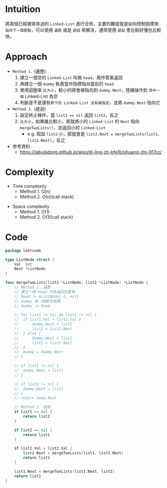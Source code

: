 # Intuition
將兩個已經被排序過的 `Linked-List` 進行合併，主要的難度就是如何控制指標來 `指向下一個節點`，可以使用 `遍歷` 或是 `遞迴` 來解決，通常使用 `遞迴` 會比較好懂也比較快。

<!-- Describe your first thoughts on how to solve this problem. -->

# Approach
- `Method 1.` (遍歷)
	1. 建立一個空的 `Linked-List` 叫做 `head`，用作答案返回
	2. 再建立一個 `dummy` 負責當作指標指向當前的 `head`
	3. 使用迴圈來 `比大小`，較小的將會被指向到 `dummy.Next`，陸續操作到 `其中一個` Linked-List 為空
	4. 判斷是不是還有`剩下的 Linked-List 沒有被指定`，並將 `dummy.Next` 指向它
- `Method 2.` (遞迴)
	1. 設定終止條件，當 `list1 == nil` 返回 `list2`，反之
	2. `比大小`，如果誰比較小，那就將小的 `Linked-List` 的 `Next` 指向 `mergeTwoLists()`，並返回小的 `Linked-List`
		- e.g. 假設 `list2` 小，那就會是 `list2.Next = mergeTwoLists(list1, list2.Next)`，反之
- 參考資料 
    - https://labuladong.github.io/algo/di-ling-zh-bfe1b/shuang-zhi-0f7cc/
<!-- Describe your approach to solving the problem. -->

# Complexity
- Time complexity
    - Method 1. O(n)
    - Method 2. O(n)(call stack)
<!-- Add your time complexity here, e.g. $$O(n)$$ -->

- Space complexity 
    - Method 1. O(1)
    - Method 2. O(1)(call stack)
<!-- Add your space complexity here, e.g. $$O(n)$$ -->

# Code
```go
package leetcode

type ListNode struct {
	Val  int
	Next *ListNode
}

func mergeTwoLists(list1 *ListNode, list2 *ListNode) *ListNode {
	// Method 1. 遍歷
	// 建立一個 head 作為返回的答案
	// head := &ListNode{-1, nil}
	// dummy 是一個暫存指標
	// dummy := head

	// for list1 != nil && list2 != nil {
	// 	if list1.Val > list2.Val {
	// 		dummy.Next = list2
	// 		list2 = list2.Next
	// 	} else {
	// 		dummy.Next = list1
	// 		list1 = list1.Next
	// 	}
	// 	dummy = dummy.Next
	// }

	// if list1 != nil {
	// 	dummy.Next = list1
	// }

	// if list2 != nil {
	// 	dummy.Next = list2
	// }
	// return head.Next

	// Method 2. 遞迴
	if list1 == nil {
		return list2
	}

	if list2 == nil {
		return list1
	}

	if list1.Val > list2.Val {
		list2.Next = mergeTwoLists(list1, list2.Next)
		return list2
	}

	list1.Next = mergeTwoLists(list1.Next, list2)
	return list1
}
```